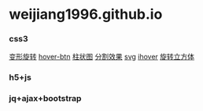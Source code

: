 # weijiang1996.github.io

<h3>css3</h3>
<a href="https://weijiang1996.github.io/css3/变形旋转.html">变形旋转</a>
<a href="https://weijiang1996.github.io/css3/hover-btn.html">hover-btn</a>
<a href="https://weijiang1996.github.io/css3/柱状图.html">柱状图</a>
<a href="https://weijiang1996.github.io/css3/分割效果.html">分割效果</a>
<a href="https://weijiang1996.github.io/css3/svg.html">svg</a>
<a href="https://weijiang1996.github.io/css3/ihover.html">ihover</a>
<a href="https://weijiang1996.github.io/css3/旋转立方体.html">旋转立方体</a>

<h3>h5+js</h3>
<h3>jq+ajax+bootstrap</h3>
